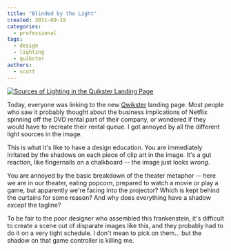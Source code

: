 ```yaml
---
title: "Blinded by the Light"
created: 2011-09-19
categories:
  - professional
tags:
  - design
  - lighting
  - quikster
authors:
  - scott
---
```


[![Sources of Lighting in the Quikster Landing Page](/images/6163755555_75e05cc3fc.jpg)](http://www.flickr.com/photos/spaceninja/6163755555/)

Today, everyone was linking to the new [Qwikster](http://qwikster.com/) landing page. Most people who saw it probably thought about the business implications of Netflix spinning off the DVD rental part of their company, or wondered if they would have to recreate their rental queue. I got annoyed by all the different light sources in the image.

This is what it's like to have a design education. You are immediately irritated by the shadows on each piece of clip art in the image. It's a gut reaction, like fingernails on a chalkboard -- the image just looks _wrong_.

You are annoyed by the basic breakdown of the theater metaphor -- here we are in our theater, eating popcorn, prepared to watch a movie or play a game, but apparently we're facing into the projector? Which is kept behind the curtains for some reason? And why does everything have a shadow _except_ the tagline?

To be fair to the poor designer who assembled this frankenstein, it's difficult to create a scene out of disparate images like this, and they probably had to do it on a very tight schedule. I don't mean to pick on them... but the shadow on that game controller is killing me.
